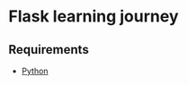 # Flask learning journey

## Requirements
* <a href="https://www.python.org/download/releases/3.0/">Python</a>
